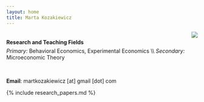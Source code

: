 ```yaml
---
layout: home
title: Marta Kozakiewicz
---
```


<img class="profile-picture" align="right" src="{{site.path}}/assets/photo.jpg">


<!-- <p style="font-size:100%;padding-bottom:0;margin-bottom:1.4em;margin-top:2.5em;line-height: 0em;"> I am currently on the job market. &nbsp;
 In my current research I focus on beliefs formation and learning.</p> -->


<!-- <p style="font-size:18px;font-weight=bold;">Research and Teaching Fields </p> -->
<p style="font-size:100%;font-weight:bold;padding-bottom:0;margin-bottom:1em;margin-top:3em;line-height: 0em;">Research and Teaching Fields</p>
<span style="font-size:100%;font-style:italic"> Primary: </span>  <span style="font-size:100%;"> Behavioral Economics, Experimental Economics</span> \\
<span style="font-size:100%;font-style:italic"> Secondary: </span> <span style="font-size:100%"> Microeconomic Theory</span> 

&nbsp;

**Email**: martkozakiewicz [at] gmail [dot] com

{% include research_papers.md %}

